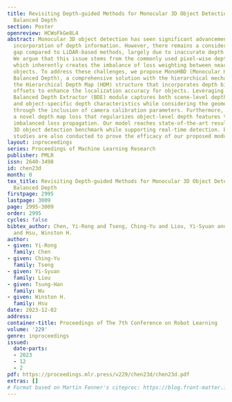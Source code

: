 ```yaml
---
title: Revisiting Depth-guided Methods for Monocular 3D Object Detection by Hierarchical
  Balanced Depth
section: Poster
openreview: HCWoFkGe8L4
abstract: Monocular 3D object detection has seen significant advancements with the
  incorporation of depth information. However, there remains a considerable performance
  gap compared to LiDAR-based methods, largely due to inaccurate depth estimation.
  We argue that this issue stems from the commonly used pixel-wise depth map loss,
  which inherently creates the imbalance of loss weighting between near and distant
  objects. To address these challenges, we propose MonoHBD (Monocular Hierarchical
  Balanced Depth), a comprehensive solution with the hierarchical mechanism. We introduce
  the Hierarchical Depth Map (HDM) structure that incorporates depth bins and depth
  offsets to enhance the localization accuracy for objects. Leveraging RoIAlign, our
  Balanced Depth Extractor (BDE) module captures both scene-level depth relationships
  and object-specific depth characteristics while considering the geometry properties
  through the inclusion of camera calibration parameters. Furthermore, we propose
  a novel depth map loss that regularizes object-level depth features to mitigate
  imbalanced loss propagation. Our model reaches state-of-the-art results on the KITTI
  3D object detection benchmark while supporting real-time detection. Excessive ablation
  studies are also conducted to prove the efficacy of our proposed modules.
layout: inproceedings
series: Proceedings of Machine Learning Research
publisher: PMLR
issn: 2640-3498
id: chen23d
month: 0
tex_title: Revisiting Depth-guided Methods for Monocular 3D Object Detection by Hierarchical
  Balanced Depth
firstpage: 2995
lastpage: 3009
page: 2995-3009
order: 2995
cycles: false
bibtex_author: Chen, Yi-Rong and Tseng, Ching-Yu and Liou, Yi-Syuan and Wu, Tsung-Han
  and Hsu, Winston H.
author:
- given: Yi-Rong
  family: Chen
- given: Ching-Yu
  family: Tseng
- given: Yi-Syuan
  family: Liou
- given: Tsung-Han
  family: Wu
- given: Winston H.
  family: Hsu
date: 2023-12-02
address:
container-title: Proceedings of The 7th Conference on Robot Learning
volume: '229'
genre: inproceedings
issued:
  date-parts:
  - 2023
  - 12
  - 2
pdf: https://proceedings.mlr.press/v229/chen23d/chen23d.pdf
extras: []
# Format based on Martin Fenner's citeproc: https://blog.front-matter.io/posts/citeproc-yaml-for-bibliographies/
---
```

